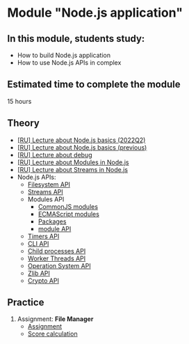 # Module "Node.js application"

## In this module, students study:

- How to build Node.js application
- How to use Node.js APIs in complex

## Estimated time to complete the module
15 hours
## Theory  

- [[RU] Lecture about Node.js basics (2022Q2)](https://www.youtube.com/watch?v=oXoSeVbXX_M)
- [[RU] Lecture about Node.js basics (previous)](https://youtu.be/dcdjTqKV2_Q)
- [[RU] Lecture about debug](https://youtu.be/BP2I6VblN8U)
- [[RU] Lecture about Modules in Node.js](https://www.youtube.com/watch?v=RXFOAqsWzFA)
- [[RU] Lecture about Streams in Node.js](https://youtu.be/o1WPOQgPT3Y)
- Node.js APIs:
  - [Filesystem API](https://nodejs.org/dist/latest-v18.x/docs/api/fs.html)
  - [Streams API](https://nodejs.org/dist/latest-v18.x/docs/api/stream.html)
  - Modules API
    - [CommonJS modules](https://nodejs.org/dist/latest-v18.x/docs/api/modules.html)
    - [ECMAScript modules](https://nodejs.org/dist/latest-v18.x/docs/api/esm.html)
    - [Packages](https://nodejs.org/dist/latest-v18.x/docs/api/packages.html)
    - [module API](https://nodejs.org/dist/latest-v18.x/docs/api/module.html)
  - [Timers API](https://nodejs.org/en/docs/guides/timers-in-node/)
  - [CLI API](https://nodejs.org/dist/latest-v18.x/docs/api/cli.html)
  - [Child processes API](https://nodejs.org/dist/latest-v18.x/docs/api/child_process.html)
  - [Worker Threads API](https://nodejs.org/dist/latest-v18.x/docs/api/worker_threads.html)
  - [Operation System API](https://nodejs.org/dist/latest-v18.x/docs/api/os.html)
  - [Zlib API](https://nodejs.org/dist/latest-v18.x/docs/api/zlib.html)
  - [Crypto API](https://nodejs.org/dist/latest-v18.x/docs/api/crypto.html)

## Practice
1. Assignment: **File Manager**
    - [Assignment](https://github.com/AlreadyBored/nodejs-assignments/blob/main/assignments/file-manager/assignment.md)
    - [Score calculation](https://github.com/AlreadyBored/nodejs-assignments/blob/main/assignments/file-manager/score.md)